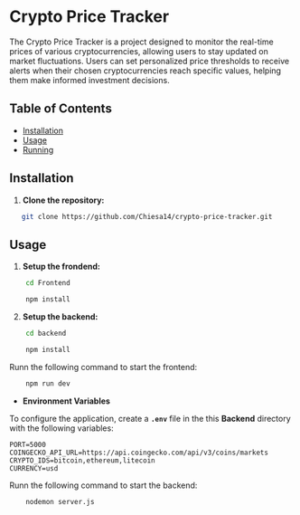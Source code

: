 # Crypto Price Tracker

The Crypto Price Tracker is a project designed to monitor the real-time prices of various cryptocurrencies, allowing users to stay updated on market fluctuations. Users can set personalized price thresholds to receive alerts when their chosen cryptocurrencies reach specific values, helping them make informed investment decisions.

## Table of Contents

- [Installation](#installation)
- [Usage](#usage)
- [Running](#running)

## Installation

1. **Clone the repository:**

```bash
   git clone https://github.com/Chiesa14/crypto-price-tracker.git
```

## Usage

1. **Setup the frondend:**

```bash
    cd Frontend
```

```bash
    npm install
```

2. **Setup the backend:**

```bash
    cd backend
```

```bash
    npm install
```

Runn the following command to start the frontend:

```bash
    npm run dev
```

- **Environment Variables**

To configure the application, create a **`.env`** file in the this **Backend** directory with the following variables:

```plaintext
PORT=5000
COINGECKO_API_URL=https://api.coingecko.com/api/v3/coins/markets
CRYPTO_IDS=bitcoin,ethereum,litecoin
CURRENCY=usd
```

Runn the following command to start the backend:

```bash
    nodemon server.js
```
